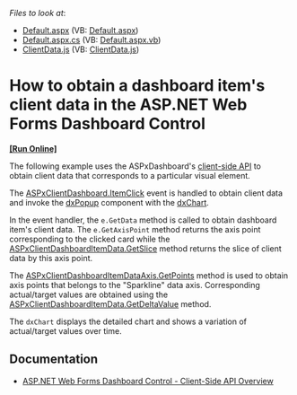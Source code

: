 <!-- default file list -->
*Files to look at*:

* [Default.aspx](./CS/ASPxDashboard_ClientData/Default.aspx) (VB: [Default.aspx](./VB/ASPxDashboard_ClientData/Default.aspx))
* [Default.aspx.cs](./CS/ASPxDashboard_ClientData/Default.aspx.cs) (VB: [Default.aspx.vb](./VB/ASPxDashboard_ClientData/Default.aspx.vb))
* [ClientData.js](./CS/ASPxDashboard_ClientData/Scripts/ClientData.js) (VB: [ClientData.js](./VB/ASPxDashboard_ClientData/Scripts/ClientData.js))
<!-- default file list end -->
# How to obtain a dashboard item's client data in the ASP.NET Web Forms Dashboard Control
<!-- run online -->
**[[Run Online]](https://codecentral.devexpress.com/t492284/)**
<!-- run online end -->


The following example uses the ASPxDashboard's [client-side API](https://docs.devexpress.com/Dashboard/116302/web-dashboard/aspnet-web-forms-dashboard-control/client-side-api-overview) to obtain client data that corresponds to a particular visual element.

The [ASPxClientDashboard.ItemClick](https://docs.devexpress.com/Dashboard/js-ASPxClientDashboard?p=netframework#js_aspxclientdashboard_itemclick) event is handled to obtain client data and invoke the [dxPopup](https://js.devexpress.com/DevExtreme/ApiReference/UI_Components/dxPopup/) component with the [dxChart](https://js.devexpress.com/DevExtreme/ApiReference/UI_Components/dxChart/).

In the event handler, the `e.GetData` method is called to obtain dashboard item's client data. The `e.GetAxisPoint` method returns the axis point corresponding to the clicked card while the [ASPxClientDashboardItemData.GetSlice](https://docs.devexpress.com/Dashboard/js-ASPxClientDashboardItemData#js_aspxclientdashboarditemdata_getslice_tuple_) method returns the slice of client data by this axis point.

The [ASPxClientDashboardItemDataAxis.GetPoints](https://docs.devexpress.com/Dashboard/js-ASPxClientDashboardItemDataAxis#js_aspxclientdashboarditemdataaxis_getpoints) method is used to obtain axis points that belongs to the "Sparkline" data axis. Corresponding actual/target values are obtained using the [ASPxClientDashboardItemData.GetDeltaValue](https://docs.devexpress.com/Dashboard/js-ASPxClientDashboardItemData#js_aspxclientdashboarditemdata_getdeltavalue_deltaid_) method.

The `dxChart` displays the detailed chart and shows a variation of actual/target values over time.

## Documentation

- [ASP.NET Web Forms Dashboard Control - Client-Side API Overview](https://docs.devexpress.com/Dashboard/116302/web-dashboard/aspnet-web-forms-dashboard-control/client-side-api-overview)


